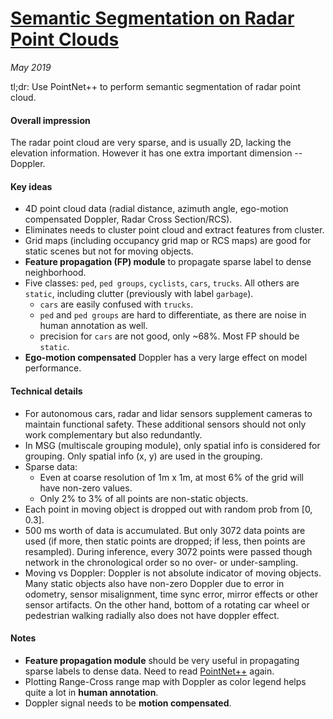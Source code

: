 # [Semantic Segmentation on Radar Point Clouds](../assets/papers/schumann2018.pdf)

_May 2019_

tl;dr: Use PointNet++ to perform semantic segmentation of radar point cloud. 

#### Overall impression
The radar point cloud are very sparse, and is usually 2D, lacking the elevation information. However it has one extra important dimension -- Doppler. 

#### Key ideas
- 4D point cloud data (radial distance, azimuth angle, ego-motion compensated Doppler, Radar Cross Section/RCS). 
- Eliminates needs to cluster point cloud and extract features from cluster.
- Grid maps (including occupancy grid map or RCS maps) are good for static scenes but not for moving objects.
- **Feature propagation (FP) module** to propagate sparse label to dense neighborhood.
- Five classes: `ped`, `ped groups`, `cyclists`, `cars`, `trucks`. All others are `static`, including clutter (previously with label `garbage`).
	- `cars` are easily confused with `trucks`.
	- `ped` and `ped groups` are hard to differentiate, as there are noise in human annotation as well.
	- precision for `cars` are not good, only ~68%. Most FP should be `static`.
- **Ego-motion compensated** Doppler has a very large effect on model performance. 

#### Technical details
- For autonomous cars, radar and lidar sensors supplement cameras to maintain functional safety. These additional sensors should not only work complementary but also redundantly.
- In MSG (multiscale grouping module), only spatial info is considered for grouping. Only spatial info (x, y) are used in the grouping.
- Sparse data: 
	- Even at coarse resolution of 1m x 1m, at most 6% of the grid will have non-zero values.
	- Only 2% to 3% of all points are non-static objects. 
- Each point in moving object is dropped out with random prob from [0, 0.3].
- 500 ms worth of data is accumulated. But only 3072 data points are used (if more, then static points are dropped; if less, then points are resampled). During inference, every 3072 points were passed though network in the chronological order so no over- or under-sampling.
- Moving vs Doppler: Doppler is not absolute indicator of moving objects. Many static objects also have non-zero Doppler due to error in odometry, sensor misalignment, time sync error, mirror effects or other sensor artifacts. On the other hand, bottom of a rotating car wheel or pedestrian walking radially also does not have doppler effect. 

#### Notes
- **Feature propagation module** should be very useful in propagating sparse labels to dense data. Need to read [PointNet++](pointnet++.md) again.
- Plotting Range-Cross range map with Doppler as color legend helps quite a lot in **human annotation**.
- Doppler signal needs to be **motion compensated**.
